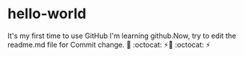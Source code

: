 # hello-world
It's my first time to use GitHub
I'm learning github.Now, try to edit the readme.md file for Commit change.
:tada: :octocat: :zap::tada: :octocat: :zap:
